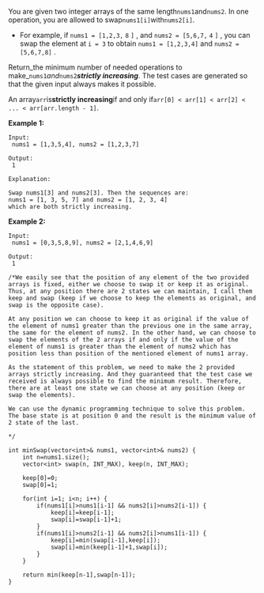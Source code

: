 You are given two integer arrays of the same length`nums1`and`nums2`. In one operation, you are allowed to swap`nums1[i]`with`nums2[i]`.

* For example, if
  `nums1 = [1,2,3,`
  `8`
  `]`
  , and
  `nums2 = [5,6,7,`
  `4`
  `]`
  , you can swap the element at
  `i = 3`
  to obtain
  `nums1 = [1,2,3,4]`
  and
  `nums2 = [5,6,7,8]`
  .

Return_the minimum number of needed operations to make_`nums1`_and_`nums2`_**strictly increasing**_. The test cases are generated so that the given input always makes it possible.

An array`arr`is**strictly increasing**if and only if`arr[0] < arr[1] < arr[2] < ... < arr[arr.length - 1]`.



**Example 1:**

```
Input:
 nums1 = [1,3,5,4], nums2 = [1,2,3,7]

Output:
 1

Explanation:
 
Swap nums1[3] and nums2[3]. Then the sequences are:
nums1 = [1, 3, 5, 7] and nums2 = [1, 2, 3, 4]
which are both strictly increasing.

```

**Example 2:**

```
Input:
 nums1 = [0,3,5,8,9], nums2 = [2,1,4,6,9]

Output:
 1
```

  
  


```
/*We easily see that the position of any element of the two provided arrays is fixed, either we choose to swap it or keep it as original. Thus, at any position there are 2 states we can maintain, I call them keep and swap (keep if we choose to keep the elements as original, and swap is the opposite case).

At any position we can choose to keep it as original if the value of the element of nums1 greater than the previous one in the same array, the same for the element of nums2. In the other hand, we can choose to swap the elements of the 2 arrays if and only if the value of the element of nums1 is greater than the element of nums2 which has position less than position of the mentioned element of nums1 array.

As the statement of this problem, we need to make the 2 provided arrays strictly increasing. And they guaranteed that the test case we received is always possible to find the minimum result. Therefore, there are at least one state we can choose at any position (keep or swap the elements).

We can use the dynamic programming technique to solve this problem. The base state is at position 0 and the result is the minimum value of 2 state of the last.

*/

int minSwap(vector<int>& nums1, vector<int>& nums2) {
	int n=nums1.size();
	vector<int> swap(n, INT_MAX), keep(n, INT_MAX);

	keep[0]=0;
	swap[0]=1;

	for(int i=1; i<n; i++) {
		if(nums1[i]>nums1[i-1] && nums2[i]>nums2[i-1]) {
			keep[i]=keep[i-1];
			swap[i]=swap[i-1]+1;
		} 
		if(nums1[i]>nums2[i-1] && nums2[i]>nums1[i-1]) {
			keep[i]=min(swap[i-1],keep[i]);
			swap[i]=min(keep[i-1]+1,swap[i]);
		}
	}

	return min(keep[n-1],swap[n-1]);
}
```

  


